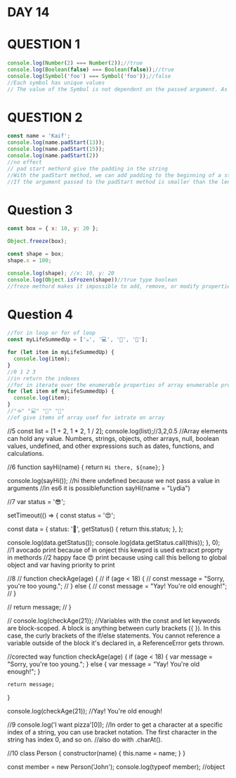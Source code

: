 # DAY 14
# QUESTION 1
```jsx
console.log(Number(2) === Number(2));//true
console.log(Boolean(false) === Boolean(false));//true
console.log(Symbol('foo') === Symbol('foo'));//false
//Each symbol has unique values 
// The value of the Symbol is not dependent on the passed argument. As we test equality, we are creating two entirely new symbols: the first Symbol('foo'), and the second Symbol('foo'). These two values are unique and not equal to each other, Symbol('foo') === Symbol('foo') returns false.
```
# QUESTION 2
```jsx
const name = 'Kaif';
console.log(name.padStart(13));
console.log(name.padStart(15));
console.log(name.padStart(2)) 
//no effect
// pad start methord give the padding in the string
//With the padStart method, we can add padding to the beginning of a string. The value passed to this method is the total length of the string together with the padding. The string "Lydia Hallie" has a length of 12. name.padStart(13) inserts 1 space at the start of the string, because 12 + 1 is 13.
//If the argument passed to the padStart method is smaller than the length of the array, no padding will be added.
```
# Question 3
```jsx
const box = { x: 10, y: 20 };

Object.freeze(box);

const shape = box;
shape.x = 100;

console.log(shape); //x: 10, y: 20
console.log(Object.isFrozen(shape))//true type boolean
//freze methord makes it impossible to add, remove, or modify properties of an object (unless the property's value is another object).
```

# Question 4
```jsx
//for in loop or for of loop
const myLifeSummedUp = ['☕', '💻', '🍷', '🍫'];

for (let item in myLifeSummedUp) {
  console.log(item);
}
//0 1 2 3
//in return the indexes 
//for in iterate over the enumerable properties of array enumerable property are keys
for (let item of myLifeSummedUp) {
  console.log(item);
}
//"☕" "💻" "🍷" "🍫"
//of give items of array usef for ietrate on array
```

//5
const list = [1 + 2, 1 * 2, 1 / 2];
console.log(list);//3,2,0.5
//Array elements can hold any value. Numbers, strings, objects, other arrays, null, boolean values, undefined, and other expressions such as dates, functions, and calculations.

//6
function sayHi(name) {
    return `Hi there, ${name}`;
  }
  
  console.log(sayHi());
  //hi there undefined because we not pass a value in arguments
  //in es6 it is possiblefunction sayHi(name = "Lydia") 

  //7
  var status = '😎';

setTimeout(() => {
  const status = '😍';

  const data = {
    status: '🥑',
    getStatus() {
      return this.status;
    },
  };

  console.log(data.getStatus());
  console.log(data.getStatus.call(this));
}, 0);
//1 avocado print because of in onject this kewprd is used extracxt proprty in methords
//2 happy face 😍 print because using call this bellong to global object and var having priority to print

//8
// function checkAge(age) {
//     if (age < 18) {
//       const message = "Sorry, you're too young.";
//     } else {
//       const message = "Yay! You're old enough!";
//     }
  
//     return message;
//   }
  
//   console.log(checkAge(21));
//Variables with the const and let keywords are block-scoped. A block is anything between curly brackets ({ }). In this case, the curly brackets of the if/else statements. You cannot reference a variable outside of the block it's declared in, a ReferenceError gets thrown.

//corected way
function checkAge(age) {
    if (age < 18) {
      var message = "Sorry, you're too young.";
    } else {
      var message = "Yay! You're old enough!";
    }
  
    return message;
  }
  
  console.log(checkAge(21));
  //Yay! You're old enough!

//9
console.log('I want pizza'[0]);
//In order to get a character at a specific index of a string, you can use bracket notation. The first character in the string has index 0, and so on.
//also do with .charAt().

//10
class Person {
    constructor(name) {
      this.name = name;
    }
  }
  
  const member = new Person('John');
  console.log(typeof member);
  //object


 


